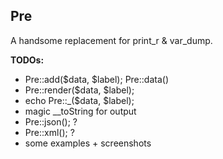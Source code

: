 ## Pre
A handsome replacement for print\_r & var\_dump.

**TODOs:**

- Pre::add($data, $label); Pre::data()
- Pre::render($data, $label);
- echo Pre::_($data, $label);
- magic __toString for output
- Pre::json(); ?
- Pre::xml(); ?
- some examples + screenshots

